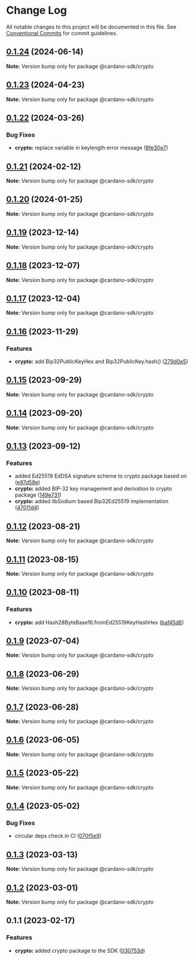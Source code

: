 # Change Log

All notable changes to this project will be documented in this file.
See [Conventional Commits](https://conventionalcommits.org) for commit guidelines.

## [0.1.24](https://github.com/input-output-hk/cardano-js-sdk/compare/@cardano-sdk/crypto@0.1.23...@cardano-sdk/crypto@0.1.24) (2024-06-14)

**Note:** Version bump only for package @cardano-sdk/crypto

## [0.1.23](https://github.com/input-output-hk/cardano-js-sdk/compare/@cardano-sdk/crypto@0.1.22...@cardano-sdk/crypto@0.1.23) (2024-04-23)

**Note:** Version bump only for package @cardano-sdk/crypto

## [0.1.22](https://github.com/input-output-hk/cardano-js-sdk/compare/@cardano-sdk/crypto@0.1.21...@cardano-sdk/crypto@0.1.22) (2024-03-26)

### Bug Fixes

* **crypto:** replace variable in keylength error message ([8fe30e7](https://github.com/input-output-hk/cardano-js-sdk/commit/8fe30e7afec160226e3151946981e82fcaad3a68))

## [0.1.21](https://github.com/input-output-hk/cardano-js-sdk/compare/@cardano-sdk/crypto@0.1.20...@cardano-sdk/crypto@0.1.21) (2024-02-12)

**Note:** Version bump only for package @cardano-sdk/crypto

## [0.1.20](https://github.com/input-output-hk/cardano-js-sdk/compare/@cardano-sdk/crypto@0.1.19...@cardano-sdk/crypto@0.1.20) (2024-01-25)

**Note:** Version bump only for package @cardano-sdk/crypto

## [0.1.19](https://github.com/input-output-hk/cardano-js-sdk/compare/@cardano-sdk/crypto@0.1.18...@cardano-sdk/crypto@0.1.19) (2023-12-14)

**Note:** Version bump only for package @cardano-sdk/crypto

## [0.1.18](https://github.com/input-output-hk/cardano-js-sdk/compare/@cardano-sdk/crypto@0.1.17...@cardano-sdk/crypto@0.1.18) (2023-12-07)

**Note:** Version bump only for package @cardano-sdk/crypto

## [0.1.17](https://github.com/input-output-hk/cardano-js-sdk/compare/@cardano-sdk/crypto@0.1.16...@cardano-sdk/crypto@0.1.17) (2023-12-04)

**Note:** Version bump only for package @cardano-sdk/crypto

## [0.1.16](https://github.com/input-output-hk/cardano-js-sdk/compare/@cardano-sdk/crypto@0.1.15...@cardano-sdk/crypto@0.1.16) (2023-11-29)

### Features

* **crypto:** add Bip32PublicKeyHex and Bip32PublicKey.hash() ([279d0e5](https://github.com/input-output-hk/cardano-js-sdk/commit/279d0e503334bb4bcfaead2a8521f8993d74dbb2))

## [0.1.15](https://github.com/input-output-hk/cardano-js-sdk/compare/@cardano-sdk/crypto@0.1.14...@cardano-sdk/crypto@0.1.15) (2023-09-29)

**Note:** Version bump only for package @cardano-sdk/crypto

## [0.1.14](https://github.com/input-output-hk/cardano-js-sdk/compare/@cardano-sdk/crypto@0.1.13...@cardano-sdk/crypto@0.1.14) (2023-09-20)

**Note:** Version bump only for package @cardano-sdk/crypto

## [0.1.13](https://github.com/input-output-hk/cardano-js-sdk/compare/@cardano-sdk/crypto@0.1.12...@cardano-sdk/crypto@0.1.13) (2023-09-12)

### Features

* added Ed25519 EdDSA signature scheme to crypto package based on ([e97d58e](https://github.com/input-output-hk/cardano-js-sdk/commit/e97d58ed1d02feaefd90108cf683f83adba02e19))
* **crypto:** added BIP-32 key management and derivation to crypto package ([149e731](https://github.com/input-output-hk/cardano-js-sdk/commit/149e73119aceb2acabfff9a0922edc0df7bb054b))
* **crypto:** added libSodium based Bip32Ed25519 implementation ([47011d4](https://github.com/input-output-hk/cardano-js-sdk/commit/47011d4f4a21f91b1c566f7a6eef0b8157bfa87e))

## [0.1.12](https://github.com/input-output-hk/cardano-js-sdk/compare/@cardano-sdk/crypto@0.1.11...@cardano-sdk/crypto@0.1.12) (2023-08-21)

**Note:** Version bump only for package @cardano-sdk/crypto

## [0.1.11](https://github.com/input-output-hk/cardano-js-sdk/compare/@cardano-sdk/crypto@0.1.10...@cardano-sdk/crypto@0.1.11) (2023-08-15)

**Note:** Version bump only for package @cardano-sdk/crypto

## [0.1.10](https://github.com/input-output-hk/cardano-js-sdk/compare/@cardano-sdk/crypto@0.1.9...@cardano-sdk/crypto@0.1.10) (2023-08-11)

### Features

* **crypto:** add Hash28ByteBase16.fromEd25519KeyHashHex ([baf45d6](https://github.com/input-output-hk/cardano-js-sdk/commit/baf45d625c7a8eb5b484140c997f9dcb0649beea))

## [0.1.9](https://github.com/input-output-hk/cardano-js-sdk/compare/@cardano-sdk/crypto@0.1.8...@cardano-sdk/crypto@0.1.9) (2023-07-04)

**Note:** Version bump only for package @cardano-sdk/crypto

## [0.1.8](https://github.com/input-output-hk/cardano-js-sdk/compare/@cardano-sdk/crypto@0.1.7...@cardano-sdk/crypto@0.1.8) (2023-06-29)

**Note:** Version bump only for package @cardano-sdk/crypto

## [0.1.7](https://github.com/input-output-hk/cardano-js-sdk/compare/@cardano-sdk/crypto@0.1.6...@cardano-sdk/crypto@0.1.7) (2023-06-28)

**Note:** Version bump only for package @cardano-sdk/crypto

## [0.1.6](https://github.com/input-output-hk/cardano-js-sdk/compare/@cardano-sdk/crypto@0.1.5...@cardano-sdk/crypto@0.1.6) (2023-06-05)

**Note:** Version bump only for package @cardano-sdk/crypto

## [0.1.5](https://github.com/input-output-hk/cardano-js-sdk/compare/@cardano-sdk/crypto@0.1.4...@cardano-sdk/crypto@0.1.5) (2023-05-22)

**Note:** Version bump only for package @cardano-sdk/crypto

## [0.1.4](https://github.com/input-output-hk/cardano-js-sdk/compare/@cardano-sdk/crypto@0.1.3...@cardano-sdk/crypto@0.1.4) (2023-05-02)

### Bug Fixes

- circular deps check in CI ([070f5e9](https://github.com/input-output-hk/cardano-js-sdk/commit/070f5e9f199c8a3b823f80aa98b35a4df7dbe532))

## [0.1.3](https://github.com/input-output-hk/cardano-js-sdk/compare/@cardano-sdk/crypto@0.1.2...@cardano-sdk/crypto@0.1.3) (2023-03-13)

**Note:** Version bump only for package @cardano-sdk/crypto

## [0.1.2](https://github.com/input-output-hk/cardano-js-sdk/compare/@cardano-sdk/crypto@0.1.1...@cardano-sdk/crypto@0.1.2) (2023-03-01)

**Note:** Version bump only for package @cardano-sdk/crypto

## 0.1.1 (2023-02-17)

### Features

- **crypto:** added crypto package to the SDK ([030753d](https://github.com/input-output-hk/cardano-js-sdk/commit/030753d9f62b984b2d31f2e7e793b3929137d314))
